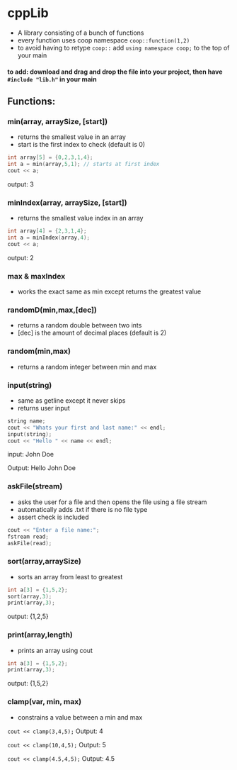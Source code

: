 # cppLib
- A library consisting of a bunch of functions
- every function uses coop namespace `coop::function(1,2)`
- to avoid having to retype `coop::` add `using namespace coop;` to the top of your main
#### to add: download and drag and drop the file into your project, then have `#include "lib.h"` in your main


## Functions:
### min(array, arraySize, [start])
- returns the smallest value in an array
- start is the first index to check (default is 0)
```cpp
int array[5] = {0,2,3,1,4};
int a = min(array,5,1); // starts at first index
cout << a;
```
output: 3
### minIndex(array, arraySize, [start])
- returns the smallest value index in an array
```cpp
int array[4] = {2,3,1,4};
int a = minIndex(array,4);
cout << a;
```
output: 2
### max & maxIndex
- works the exact same as min except returns the greatest value
### randomD(min,max,[dec])
- returns a random double between two ints 
- [dec] is the amount of decimal places (default is 2)
### random(min,max)
- returns a random integer between min and max
### input(string)
- same as getline except it never skips
- returns user input
```cpp
string name;
cout << "Whats your first and last name:" << endl;
input(string);
cout << "Hello " << name << endl;
```
input: John Doe

Output: Hello John Doe
### askFile(stream)
- asks the user for a file and then opens the file using a file stream
- automatically adds .txt if there is no file type
- assert check is included
```cpp
cout << "Enter a file name:";
fstream read;
askFile(read);
```
### sort(array,arraySize)
- sorts an array from least to greatest
```cpp
int a[3] = {1,5,2};
sort(array,3);
print(array,3);
```
output: {1,2,5}
### print(array,length)
- prints an array using cout
```cpp
int a[3] = {1,5,2};
print(array,3);
```
output: {1,5,2}
### clamp(var, min, max)
- constrains a value between a min and max

`cout << clamp(3,4,5);` Output: 4

`cout << clamp(10,4,5);` Output: 5

`cout << clamp(4.5,4,5);` Output: 4.5
### 

